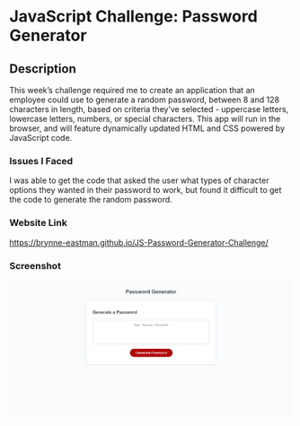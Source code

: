 # JavaScript Challenge: Password Generator

## Description
This week’s challenge required me to create an application that an employee could use to generate a random password, between 8 and 128 characters in length, based on criteria they’ve selected - uppercase letters, lowercase letters, numbers, or special characters. This app will run in the browser, and will feature dynamically updated HTML and CSS powered by JavaScript code.

### Issues I Faced
I was able to get the code that asked the user what types of character options they wanted in their password to work, but found it difficult to get the code to generate the random password.  

### Website Link
https://brynne-eastman.github.io/JS-Password-Generator-Challenge/

### Screenshot
![screenshot](./assets/images/JS-Password-Generator-Challenge.png)
